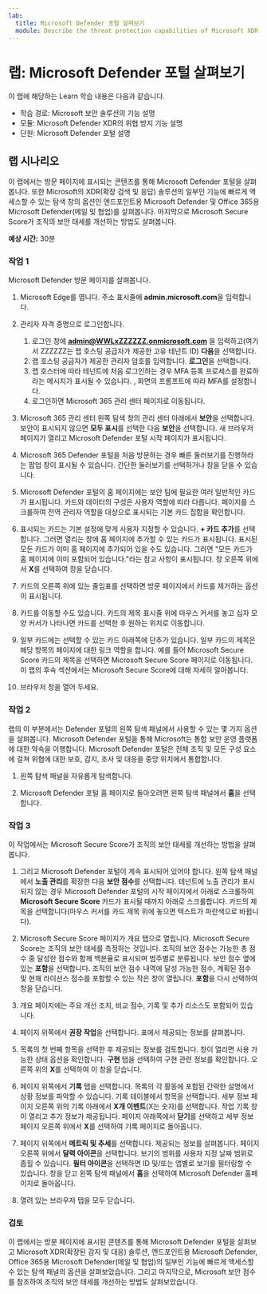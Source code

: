 ```yaml
---
lab:
  title: Microsoft Defender 포털 살펴보기
  module: Describe the threat protection capabilities of Microsoft XDR
---
```


# 랩: Microsoft Defender 포털 살펴보기

이 랩에 해당하는 Learn 학습 내용은 다음과 같습니다.

- 학습 경로: Microsoft 보안 솔루션의 기능 설명
- 모듈: Microsoft Defender XDR의 위협 방지 기능 설명
- 단원: Microsoft Defender 포털 설명

## 랩 시나리오

이 랩에서는 방문 페이지에 표시되는 콘텐츠를 통해 Microsoft Defender 포털을 살펴봅니다. 또한 Microsoft의 XDR(확장 검색 및 응답) 솔루션의 일부인 기능에 빠르게 액세스할 수 있는 탐색 창의 옵션인 엔드포인트용 Microsoft Defender 및 Office 365용 Microsoft Defender(메일 및 협업)를 살펴봅니다.  마지막으로 Microsoft Secure Score가 조직의 보안 태세를 개선하는 방법도 살펴봅니다.

**예상 시간:** 30분

### 작업 1

Microsoft Defender 방문 페이지를 살펴봅니다.

1. Microsoft Edge를 엽니다. 주소 표시줄에 **admin.microsoft.com**을 입력합니다.

1. 관리자 자격 증명으로 로그인합니다.
    1. 로그인 창에 **admin@WWLxZZZZZZ.onmicrosoft.com** 을 입력하고(여기서 ZZZZZZ는 랩 호스팅 공급자가 제공한 고유 테넌트 ID) **다음**을 선택합니다.
    1. 랩 호스팅 공급자가 제공한 관리자 암호를 입력합니다. **로그인**을 선택합니다.
    1. 랩 호스터에 따라 테넌트에 처음 로그인하는 경우 MFA 등록 프로세스를 완료하라는 메시지가 표시될 수 있습니다. , 화면의 프롬프트에 따라 MFA를 설정합니다.
    1. 로그인하면 Microsoft 365 관리 센터 페이지로 이동됩니다.

1. Microsoft 365 관리 센터 왼쪽 탐색 창의 관리 센터 아래에서 **보안**을 선택합니다.  보안이 표시되지 않으면 **모두 표시**를 선택한 다음 **보안**을 선택합니다.  새 브라우저 페이지가 열리고 Microsoft Defender 포털 시작 페이지가 표시됩니다.  

1. Microsoft 365 Defender 포털을 처음 방문하는 경우 빠른 둘러보기를 진행하라는 팝업 창이 표시될 수 있습니다.  간단한 둘러보기를 선택하거나 창을 닫을 수 있습니다.

1. Microsoft Defender 포털의 홈 페이지에는 보안 팀에 필요한 여러 일반적인 카드가 표시됩니다. 카드와 데이터의 구성은 사용자 역할에 따라 다릅니다. 페이지를 스크롤하여 전역 관리자 역할을 대상으로 표시되는 기본 카드 집합을 확인합니다.

1. 표시되는 카드는 기본 설정에 맞게 사용자 지정할 수 있습니다.  **+ 카드 추가**를 선택합니다. 그러면 열리는 창에 홈 페이지에 추가할 수 있는 카드가 표시됩니다.  표시된 모든 카드가 이미 홈 페이지에 추가되어 있을 수도 있습니다. 그러면 "모든 카드가 홈 페이지에 이미 포함되어 있습니다."라는 참고 사항이 표시됩니다. 창 오른쪽 위에서 **X**를 선택하여 창을 닫습니다.

1. 카드의 오른쪽 위에 있는 줄임표를 선택하면 방문 페이지에서 카드를 제거하는 옵션이 표시됩니다.  

1. 카드를 이동할 수도 있습니다. 카드의 제목 표시줄 위에 마우스 커서를 놓고 십자 모양 커서가 나타나면 카드를 선택한 후 원하는 위치로 이동합니다.  

1. 일부 카드에는 선택할 수 있는 카드 아래쪽에 단추가 있습니다. 일부 카드의 제목은 해당 항목의 페이지에 대한 링크 역할을 합니다.  예를 들어 Microsoft Secure Score 카드의 제목을 선택하면 Microsoft Secure Score 페이지로 이동됩니다.  이 랩의 후속 섹션에서는 Microsoft Secure Score에 대해 자세히 알아봅니다.

1. 브라우저 창을 열어 두세요.

### 작업 2

랩의 이 부분에서는 Defender 포털의 왼쪽 탐색 패널에서 사용할 수 있는 몇 가지 옵션을 살펴봅니다.  Microsoft Defender 포털을 통해 Microsoft는 통합 보안 운영 플랫폼에 대한 약속을 이행합니다. Microsoft Defender 포털은 전체 조직 및 모든 구성 요소에 걸쳐 위협에 대한 보호, 감지, 조사 및 대응을 중앙 위치에서 통합합니다.  

1. 왼쪽 탐색 패널을 자유롭게 탐색합니다.

1. Microsoft Defender 포털 홈 페이지로 돌아오려면 왼쪽 탐색 패널에서 **홈**을 선택합니다.

### 작업 3

이 작업에서는 Microsoft Secure Score가 조직의 보안 태세를 개선하는 방법을 살펴봅니다.

1. 그리고 Microsoft Defender 포털이 계속 표시되어 있어야 합니다. 왼쪽 탐색 패널에서 **노출 관리**를 확장한 다음 **보안 점수**를 선택합니다.  테넌트에 노출 관리가 표시되지 않는 경우 Microsoft Defender 포털의 시작 페이지에서 아래로 스크롤하여 **Microsoft Secure Score** 카드가 표시될 때까지 아래로 스크롤합니다. 카드의 제목을 선택합니다(마우스 커서를 카드 제목 위에 놓으면 텍스트가 파란색으로 바뀝니다).

1. Microsoft Secure Score 페이지가 개요 탭으로 열립니다. Microsoft Secure Score는 조직의 보안 태세를 측정하는 것입니다. 조직의 보안 점수는 가능한 총 점수 중 달성한 점수와 함께 백분율로 표시되며 범주별로 분류됩니다. 보안 점수 옆에 있는 **포함**을 선택합니다.  조직의 보안 점수 내역에 달성 가능한 점수, 계획된 점수 및 현재 라이선스 점수를 포함할 수 있는 작은 창이 열립니다.  **포함**을 다시 선택하여 창을 닫습니다.

1. 개요 페이지에는 주요 개선 조치, 비교 점수, 기록 및 추가 리소스도 포함되어 있습니다.

1. 페이지 위쪽에서 **권장 작업**을 선택합니다.  표에서 제공되는 정보를 살펴봅니다.  

1. 목록의 첫 번째 항목을 선택한 후 제공되는 정보를 검토합니다. 창이 열리면 사용 가능한 상태 옵션을 확인합니다. **구현** 탭을 선택하여 구현 관련 정보를 확인합니다. 오른쪽 위의 **X**를 선택하여 이 창을 닫습니다.

1. 페이지 위쪽에서 **기록** 탭을 선택합니다.  목록의 각 활동에 포함된 간략한 설명에서 상황 정보를 파악할 수 있습니다.  기록 테이블에서 항목을 선택합니다.  세부 정보 페이지 오른쪽 위의 기록 아래에서 **X개 이벤트**(X는 숫자)를 선택합니다.  작업 기록 창이 열리고 추가 정보가 제공됩니다.  페이지 아래쪽에서 **닫기**를 선택하고 세부 정보 페이지 오른쪽 위에서 **X**를 선택하여 기록 페이지로 돌아옵니다.

1. 페이지 위쪽에서 **메트릭 및 추세**를 선택합니다.  제공되는 정보를 살펴봅니다.  페이지 오른쪽 위에서 **달력 아이콘**을 선택합니다.  보기의 범위를 사용자 지정 날짜 범위로 좁힐 수 있습니다.  **필터 아이콘**을 선택하면 ID 및/또는 앱별로 보기를 필터링할 수 있습니다.  창을 닫고 왼쪽 탐색 패널에서 **홈**을 선택하여 Microsoft Defender 홈페이지로 돌아옵니다.

1. 열려 있는 브라우저 탭을 모두 닫습니다.

### 검토

이 랩에서는 방문 페이지에 표시된 콘텐츠를 통해 Microsoft Defender 포털을 살펴보고 Microsoft XDR(확장된 감지 및 대응) 솔루션, 엔드포인트용 Microsoft Defender, Office 365용 Microsoft Defender(메일 및 협업)의 일부인 기능에 빠르게 액세스할 수 있는 탐색 패널의 옵션을 살펴보았습니다.  그리고 마지막으로, Microsoft 보안 점수를 참조하여 조직의 보안 태세를 개선하는 방법도 살펴보았습니다.
